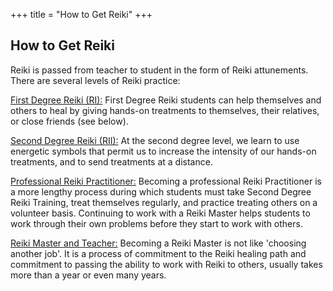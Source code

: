 +++
title = "How to Get Reiki"
+++

## How to Get Reiki

Reiki is passed from teacher to student in the form of Reiki attunements. There are several levels of Reiki practice:

<u>First Degree Reiki (RI):</u>
First Degree Reiki students can help themselves and others to heal by giving hands-on treatments to themselves, their relatives, or close friends (see below).


<u>Second Degree Reiki (RII):</u>
At the second degree level, we learn to use energetic symbols that permit us to increase the intensity of our hands-on treatments, and to send treatments at a distance.

<u>Professional Reiki Practitioner:</u>
Becoming a professional Reiki Practitioner is a more lengthy process during which students must take Second Degree Reiki Training, treat themselves regularly, and practice treating others on a volunteer basis.  Continuing to work with a Reiki Master helps students to work through their own problems before they start to work with others.

<u>Reiki Master and Teacher:</u>
Becoming a Reiki Master is not like 'choosing another job'.  It is a process of commitment to the Reiki healing path and commitment to passing the ability to work with Reiki to others, usually takes more than a year or even many years.

